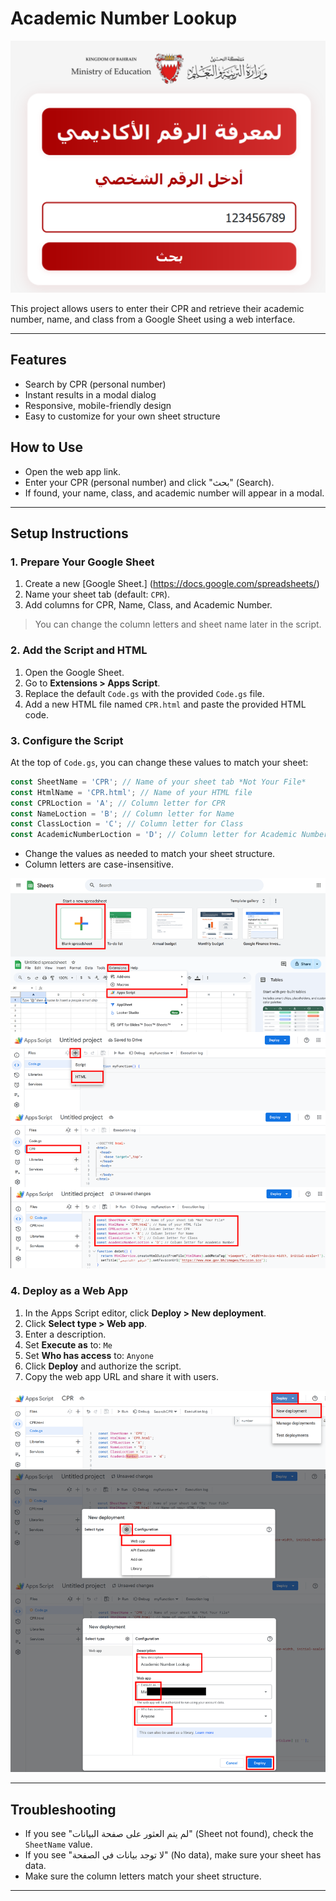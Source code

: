 # Academic Number Lookup

![App Screenshot](Image/App.PNG)

This project allows users to enter their CPR and retrieve their academic number, name, and class from a Google Sheet using a web interface.

---

## Features
- Search by CPR (personal number)
- Instant results in a modal dialog
- Responsive, mobile-friendly design
- Easy to customize for your own sheet structure

## How to Use
- Open the web app link.
- Enter your CPR (personal number) and click "بحث" (Search).
- If found, your name, class, and academic number will appear in a modal.

---

## Setup Instructions

### 1. Prepare Your Google Sheet
1. Create a new [Google Sheet.] (https://docs.google.com/spreadsheets/)
2. Name your sheet tab (default: `CPR`).
3. Add columns for CPR, Name, Class, and Academic Number.
> You can change the column letters and sheet name later in the script.

### 2. Add the Script and HTML
1. Open the Google Sheet.
2. Go to **Extensions > Apps Script**.
3. Replace the default `Code.gs` with the provided `Code.gs` file.
4. Add a new HTML file named `CPR.html` and paste the provided HTML code.

### 3. Configure the Script
At the top of `Code.gs`, you can change these values to match your sheet:

```js
const SheetName = 'CPR'; // Name of your sheet tab *Not Your File*
const HtmlName = 'CPR.html'; // Name of your HTML file
const CPRLoction = 'A'; // Column letter for CPR
const NameLoction = 'B'; // Column letter for Name
const ClassLoction = 'C'; // Column letter for Class
const AcademicNumberLoction = 'D'; // Column letter for Academic Number
```
- Change the values as needed to match your sheet structure.
- Column letters are case-insensitive.

![Prepare Screenshot](Image/Create.png)

### 4. Deploy as a Web App
1. In the Apps Script editor, click **Deploy > New deployment**.
2. Click **Select type > Web app**.
3. Enter a description.
4. Set **Execute as** to: `Me`
5. Set **Who has access** to: `Anyone`
6. Click **Deploy** and authorize the script.
7. Copy the web app URL and share it with users.

![Deploy Screenshot](Image/Deploy.png)

---

## Troubleshooting
- If you see "لم يتم العثور على صفحة البيانات" (Sheet not found), check the `SheetName` value.
- If you see "لا توجد بيانات في الصفحة" (No data), make sure your sheet has data.
- Make sure the column letters match your sheet structure.

---
